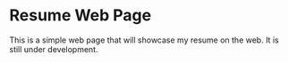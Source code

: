 # Resume Web Page
This is a simple web page that will showcase my resume on the web. It is still under development. 
